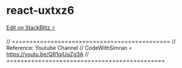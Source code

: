 # react-uxtxz6

[Edit on StackBlitz ⚡️](https://stackblitz.com/edit/react-uxtxz6)



// =============================================
// Reference: Youtube Channel
// CodeWithSimran = https://youtu.be/QR1qiUqZg3A
// =============================================
